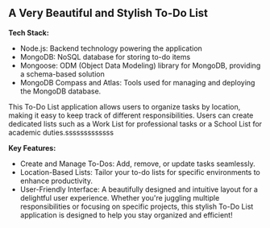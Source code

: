 ## **A Very Beautiful and Stylish To-Do List**
**Tech Stack:**
* Node.js: Backend technology powering the application
* MongoDB: NoSQL database for storing to-do items
* Mongoose: ODM (Object Data Modeling) library for MongoDB, providing a schema-based solution
* MongoDB Compass and Atlas: Tools used for managing and deploying the MongoDB database.

  
This To-Do List application allows users to organize tasks by location, making it easy to keep track of different responsibilities. Users can create dedicated lists such as a Work List for professional tasks or a School List for academic duties.sssssssssssss


**Key Features:**
* Create and Manage To-Dos: Add, remove, or update tasks seamlessly.
* Location-Based Lists: Tailor your to-do lists for specific environments to enhance productivity.
* User-Friendly Interface: A beautifully designed and intuitive layout for a delightful user experience.
Whether you're juggling multiple responsibilities or focusing on specific projects, this stylish To-Do List application is designed to help you stay organized and efficient!

